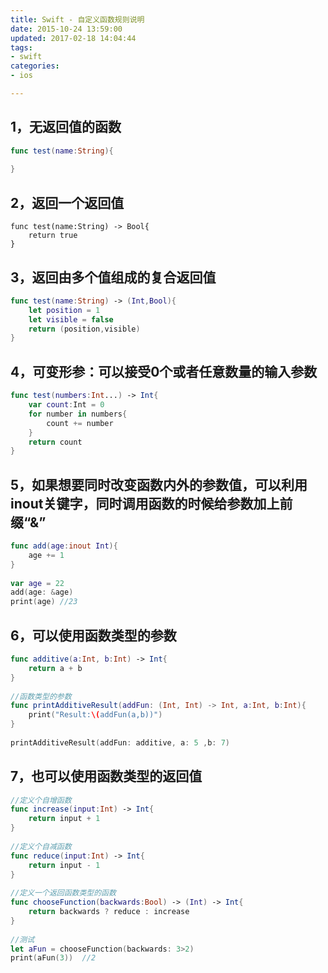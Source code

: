 ```yaml
---
title: Swift - 自定义函数规则说明
date: 2015-10-24 13:59:00
updated: 2017-02-18 14:04:44
tags: 
- swift
categories: 
- ios

---
```

## 1，无返回值的函数
```swift
func test(name:String){
 
}
```
## 2，返回一个返回值
```
func test(name:String) -> Bool{
    return true
}
```


<!--more-->


## 3，返回由多个值组成的复合返回值
```swift
func test(name:String) -> (Int,Bool){
    let position = 1
    let visible = false
    return (position,visible)
}
```
## 4，可变形参：可以接受0个或者任意数量的输入参数
```swift
func test(numbers:Int...) -> Int{
    var count:Int = 0
    for number in numbers{
        count += number
    }
    return count
}
```
## 5，如果想要同时改变函数内外的参数值，可以利用inout关键字，同时调用函数的时候给参数加上前缀“&”
```swift
func add(age:inout Int){
    age += 1
}
 
var age = 22
add(age: &age)
print(age) //23
```
## 6，可以使用函数类型的参数
```swift
func additive(a:Int, b:Int) -> Int{
    return a + b
}
 
//函数类型的参数
func printAdditiveResult(addFun: (Int, Int) -> Int, a:Int, b:Int){
    print("Result:\(addFun(a,b))")
}
 
printAdditiveResult(addFun: additive, a: 5 ,b: 7)
```
## 7，也可以使用函数类型的返回值
```swift
//定义个自增函数
func increase(input:Int) -> Int{
    return input + 1
}
 
//定义个自减函数
func reduce(input:Int) -> Int{
    return input - 1
}
 
//定义一个返回函数类型的函数
func chooseFunction(backwards:Bool) -> (Int) -> Int{
    return backwards ? reduce : increase
}
 
//测试
let aFun = chooseFunction(backwards: 3>2)
print(aFun(3))  //2
```